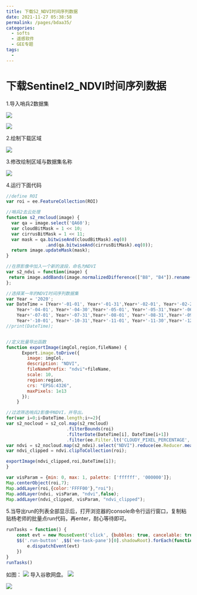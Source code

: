 ```yaml
---
title: 下载S2_NDVI时间序列数据
date: 2021-11-27 05:38:58
permalink: /pages/bdaa35/
categories:
  - softs
  - 遥感软件
  - GEE专题
tags:
  - 
---
```

# 下载Sentinel2_NDVI时间序列数据

1.导入哨兵2数据集

![](https://cdn.jsdelivr.net/gh/yunxingluoyun/blog-img/20211122234236.png)

![](https://cdn.jsdelivr.net/gh/yunxingluoyun/blog-img/20211122234301.png)

2.绘制下载区域

![](https://cdn.jsdelivr.net/gh/yunxingluoyun/blog-img/20211122233946.png)

3.修改绘制区域与数据集名称

![](https://cdn.jsdelivr.net/gh/yunxingluoyun/blog-img/20211122234551.png)

4.运行下面代码

```javascript
//define ROI
var roi = ee.FeatureCollection(ROI)

//哨兵2去云处理
function s2_rmcloud(image) { 
  var qa = image.select('QA60'); 
  var cloudBitMask = 1 << 10; 
  var cirrusBitMask = 1 << 11; 
  var mask = qa.bitwiseAnd(cloudBitMask).eq(0) 
               .and(qa.bitwiseAnd(cirrusBitMask).eq(0)); 
  return image.updateMask(mask); 
} 

//在原影像中加入一个新的波段，命名为NDVI
var s2_ndvi = function(image) {
 return image.addBands(image.normalizedDifference(["B8", "B4"]).rename("NDVI"));
};

//选择某一年的NDVI时间序列数据集
var Year = '2020';
var DateTime = [Year+'-01-01', Year+'-01-31',Year+'-02-01', Year+'-02-28',Year+'-03-01',Year+'-03-31', 
    Year+'-04-01', Year+'-04-30',Year+'-05-01', Year+'-05-31',Year+'-06-01', Year+'-06-30',
    Year+'-07-01', Year+'-07-31',Year+'-08-01', Year+'-08-31',Year+'-09-01', Year+'-09-30',
    Year+'-10-01', Year+'-10-31',Year+'-11-01', Year+'-11-30',Year+'-12-01', Year+'-12-31',];
//print(DateTime);


//定义批量导出函数
function exportImage(imgCol,region,fileName) {
      Export.image.toDrive({
        image: imgCol,
        description: "NDVI",
        fileNamePrefix: "ndvi"+fileName,
        scale: 10,
        region:region,
        crs: "EPSG:4326",
        maxPixels: 1e13
      });
    }

//过滤筛选哨兵2影像中NDVI，并导出。
for(var i=0;i<DateTime.length;i+=2){
var s2_nocloud = s2_col.map(s2_rmcloud)
                       .filterBounds(roi)
                       .filterDate(DateTime[i], DateTime[i+1])
                       .filter(ee.Filter.lt('CLOUDY_PIXEL_PERCENTAGE', 12));
var ndvi = s2_nocloud.map(s2_ndvi).select("NDVI").reduce(ee.Reducer.mean());
var ndvi_clipped = ndvi.clipToCollection(roi);

exportImage(ndvi_clipped,roi,DateTime[i]);
}

var visParam = {min: 0, max: 1, palette: ['ffffff', '000000']};
Map.centerObject(roi,7);
Map.addLayer(roi,{color:'FFFF00'},"roi");
Map.addLayer(ndvi, visParam, "ndvi",false);
Map.addLayer(ndvi_clipped, visParam, "ndvi_clipped");

```
5.当导出run的列表全部显示后，打开浏览器的console命令行运行窗口，复制粘贴杨老师的批量点run代码，再enter，耐心等待即可。

```javascript
runTasks = function() {
    const evt = new MouseEvent('click', {bubbles: true, cancelable: true, ctrlKey: true})
    $$('.run-button' ,$$('ee-task-pane')[0].shadowRoot).forEach(function(e) {
        e.dispatchEvent(evt)
    })
}
runTasks()
```
如图：
![](https://cdn.jsdelivr.net/gh/yunxingluoyun/blog-img/20211122234625.png)
导入谷歌网盘。
![](https://cdn.jsdelivr.net/gh/yunxingluoyun/blog-img/20211122234649.png)



![](https://cdn.jsdelivr.net/gh/yunxingluoyun/blog-img/QQ截图20211120002727.png)